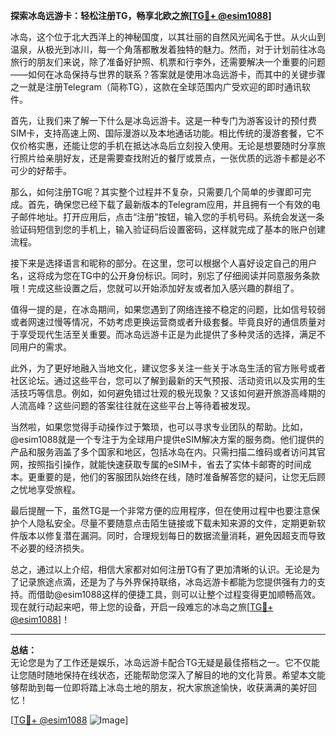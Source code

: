 **探索冰岛远游卡：轻松注册TG，畅享北欧之旅[[TG💪+ @esim1088](https://t.me/s/esim1088)]**

冰岛，这个位于北大西洋上的神秘国度，以其壮丽的自然风光闻名于世。从火山到温泉，从极光到冰川，每一个角落都散发着独特的魅力。然而，对于计划前往冰岛旅行的朋友们来说，除了准备好护照、机票和行李外，还需要解决一个重要的问题——如何在冰岛保持与世界的联系？答案就是使用冰岛远游卡，而其中的关键步骤之一就是注册Telegram（简称TG），这款在全球范围内广受欢迎的即时通讯软件。

首先，让我们来了解一下什么是冰岛远游卡。这是一种专门为游客设计的预付费SIM卡，支持高速上网、国际漫游以及本地通话功能。相比传统的漫游套餐，它不仅价格实惠，还能让您的手机在抵达冰岛后立刻投入使用。无论是想要随时分享旅行照片给亲朋好友，还是需要查找附近的餐厅或景点，一张优质的远游卡都是必不可少的好帮手。

那么，如何注册TG呢？其实整个过程并不复杂，只需要几个简单的步骤即可完成。首先，确保您已经下载了最新版本的Telegram应用，并且拥有一个有效的电子邮件地址。打开应用后，点击“注册”按钮，输入您的手机号码。系统会发送一条验证码短信到您的手机上，输入验证码后设置密码，这样就完成了基本的账户创建流程。

接下来是选择语言和昵称的部分。在这里，您可以根据个人喜好设定自己的用户名，这将成为您在TG中的公开身份标识。同时，别忘了仔细阅读并同意服务条款哦！完成这些设置之后，您就可以开始添加好友或者加入感兴趣的群组了。

值得一提的是，在冰岛期间，如果您遇到了网络连接不稳定的问题，比如信号较弱或者网速过慢等情况，不妨考虑更换运营商或者升级套餐。毕竟良好的通信质量对于享受现代生活至关重要。而冰岛远游卡正是为此提供了多种灵活的选择，满足不同用户的需求。

此外，为了更好地融入当地文化，建议您多关注一些关于冰岛生活的官方账号或者社区论坛。通过这些平台，您可以了解到最新的天气预报、活动资讯以及实用的生活技巧等信息。例如，如何避免错过壮观的极光现象？又该如何避开旅游高峰期的人流高峰？这些问题的答案往往就在这些平台上等待着被发现。

当然啦，如果您觉得手动操作过于繁琐，也可以寻求专业团队的帮助。比如，@esim1088就是一个专注于为全球用户提供eSIM解决方案的服务商。他们提供的产品和服务涵盖了多个国家和地区，包括冰岛在内。只需扫描二维码或者访问其官网，按照指引操作，就能快速获取专属的eSIM卡，省去了实体卡邮寄的时间成本。更重要的是，他们的客服团队始终在线，随时准备解答您的疑问，让您无后顾之忧地享受旅程。

最后提醒一下，虽然TG是一个非常方便的应用程序，但在使用过程中也要注意保护个人隐私安全。尽量不要随意点击陌生链接或下载未知来源的文件，定期更新软件版本以修复潜在漏洞。同时，合理规划每日的数据流量消耗，避免因超支而导致不必要的经济损失。

总之，通过以上介绍，相信大家都对如何注册TG有了更加清晰的认识。无论是为了记录旅途点滴，还是为了与外界保持联络，冰岛远游卡都能为您提供强有力的支持。而借助@esim1088这样的便捷工具，则可以让整个过程变得更加顺畅高效。现在就行动起来吧，带上您的设备，开启一段难忘的冰岛之旅[[TG💪+ @esim1088](https://t.me/s/esim1088)]！

---

**总结：**  
无论您是为了工作还是娱乐，冰岛远游卡配合TG无疑是最佳搭档之一。它不仅能让您随时随地保持在线状态，还能帮助您深入了解目的地的文化背景。希望本文能够帮助到每一位即将踏上冰岛土地的朋友，祝大家旅途愉快，收获满满的美好回忆！  

[[TG💪+ @esim1088](https://t.me/s/esim1088) ![Image](https://i.postimg.cc/4NQfJmqS/Snipaste-2025-05-13-00-14-12.png)]